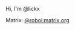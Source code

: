 Hi, I'm @lickx  

Matrix: [@roboi:matrix.org  ](https://matrix.to/#/@roboi:matrix.org)

<!---
lickx/lickx is a ✨ special ✨ repository because its `README.md` (this file) appears on your GitHub profile.
You can click the Preview link to take a look at your changes.
--->

